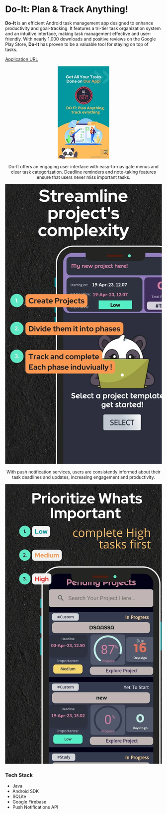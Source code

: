 # Do-It: Plan & Track Anything!

**Do-It** is an efficient Android task management app designed to enhance productivity and goal-tracking. It features a tri-tier task organization system and an intuitive interface, making task management effective and user-friendly. With nearly 1,000 downloads and positive reviews on the Google Play Store, **Do-It** has proven to be a valuable tool for staying on top of tasks.

[Application URL](https://play.google.com/store/apps/details?id=com.the21codes.do_it) <!-- Replace '#' with the actual URL -->

<p align="center">
  <img src="/doit1.png" alt="Do-It Interface" />
</p>
<p align="center">
  Do-It offers an engaging user interface with easy-to-navigate menus and clear task categorization. Deadline reminders and note-taking features ensure that users never miss important tasks.
</p>

<p align="center">
  <img src="/doit2.png" alt="Task Management Features" />
</p>
<p align="center">
  With push notification services, users are consistently informed about their task deadlines and updates, increasing engagement and productivity.
</p>
<p align="center">
  <img src="/doit3.png" alt="Task Management Features" />
</p>

### Tech Stack
- Java
- Android SDK
- SQLite
- Google Firebase
- Push Notifications API
